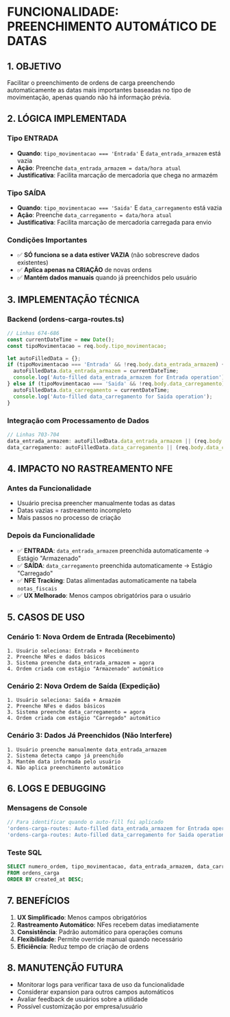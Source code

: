 # FUNCIONALIDADE: PREENCHIMENTO AUTOMÁTICO DE DATAS

## 1. OBJETIVO

Facilitar o preenchimento de ordens de carga preenchendo automaticamente as datas mais importantes baseadas no tipo de movimentação, apenas quando não há informação prévia.

## 2. LÓGICA IMPLEMENTADA

### Tipo ENTRADA
- **Quando**: `tipo_movimentacao === 'Entrada'` E `data_entrada_armazem` está vazia
- **Ação**: Preenche `data_entrada_armazem = data/hora atual`
- **Justificativa**: Facilita marcação de mercadoria que chega no armazém

### Tipo SAÍDA  
- **Quando**: `tipo_movimentacao === 'Saida'` E `data_carregamento` está vazia
- **Ação**: Preenche `data_carregamento = data/hora atual`
- **Justificativa**: Facilita marcação de mercadoria carregada para envio

### Condições Importantes
- ✅ **SÓ funciona se a data estiver VAZIA** (não sobrescreve dados existentes)
- ✅ **Aplica apenas na CRIAÇÃO** de novas ordens
- ✅ **Mantém dados manuais** quando já preenchidos pelo usuário

## 3. IMPLEMENTAÇÃO TÉCNICA

### Backend (ordens-carga-routes.ts)
```javascript
// Linhas 674-686
const currentDateTime = new Date();
const tipoMovimentacao = req.body.tipo_movimentacao;

let autoFilledData = {};
if (tipoMovimentacao === 'Entrada' && !req.body.data_entrada_armazem) {
  autoFilledData.data_entrada_armazem = currentDateTime;
  console.log('Auto-filled data_entrada_armazem for Entrada operation');
} else if (tipoMovimentacao === 'Saida' && !req.body.data_carregamento) {
  autoFilledData.data_carregamento = currentDateTime;
  console.log('Auto-filled data_carregamento for Saida operation');
}
```

### Integração com Processamento de Dados
```javascript
// Linhas 703-704
data_entrada_armazem: autoFilledData.data_entrada_armazem || (req.body.data_entrada_armazem ? new Date(req.body.data_entrada_armazem) : undefined),
data_carregamento: autoFilledData.data_carregamento || (req.body.data_carregamento ? new Date(req.body.data_carregamento) : undefined),
```

## 4. IMPACTO NO RASTREAMENTO NFE

### Antes da Funcionalidade
- Usuário precisa preencher manualmente todas as datas
- Datas vazias = rastreamento incompleto
- Mais passos no processo de criação

### Depois da Funcionalidade
- ✅ **ENTRADA**: `data_entrada_armazem` preenchida automaticamente → Estágio "Armazenado"
- ✅ **SAÍDA**: `data_carregamento` preenchida automaticamente → Estágio "Carregado"  
- ✅ **NFE Tracking**: Datas alimentadas automaticamente na tabela `notas_fiscais`
- ✅ **UX Melhorado**: Menos campos obrigatórios para o usuário

## 5. CASOS DE USO

### Cenário 1: Nova Ordem de Entrada (Recebimento)
```
1. Usuário seleciona: Entrada + Recebimento
2. Preenche NFes e dados básicos  
3. Sistema preenche data_entrada_armazem = agora
4. Ordem criada com estágio "Armazenado" automático
```

### Cenário 2: Nova Ordem de Saída (Expedição)
```
1. Usuário seleciona: Saída + Armazém
2. Preenche NFes e dados básicos
3. Sistema preenche data_carregamento = agora  
4. Ordem criada com estágio "Carregado" automático
```

### Cenário 3: Dados Já Preenchidos (Não Interfere)
```
1. Usuário preenche manualmente data_entrada_armazem
2. Sistema detecta campo já preenchido
3. Mantém data informada pelo usuário
4. Não aplica preenchimento automático
```

## 6. LOGS E DEBUGGING

### Mensagens de Console
```javascript
// Para identificar quando o auto-fill foi aplicado
'ordens-carga-routes: Auto-filled data_entrada_armazem for Entrada operation'
'ordens-carga-routes: Auto-filled data_carregamento for Saida operation'
```

### Teste SQL
```sql
SELECT numero_ordem, tipo_movimentacao, data_entrada_armazem, data_carregamento, created_at
FROM ordens_carga 
ORDER BY created_at DESC;
```

## 7. BENEFÍCIOS

1. **UX Simplificado**: Menos campos obrigatórios
2. **Rastreamento Automático**: NFes recebem datas imediatamente  
3. **Consistência**: Padrão automático para operações comuns
4. **Flexibilidade**: Permite override manual quando necessário
5. **Eficiência**: Reduz tempo de criação de ordens

## 8. MANUTENÇÃO FUTURA

- Monitorar logs para verificar taxa de uso da funcionalidade
- Considerar expansion para outros campos automáticos
- Avaliar feedback de usuários sobre a utilidade
- Possível customização por empresa/usuário